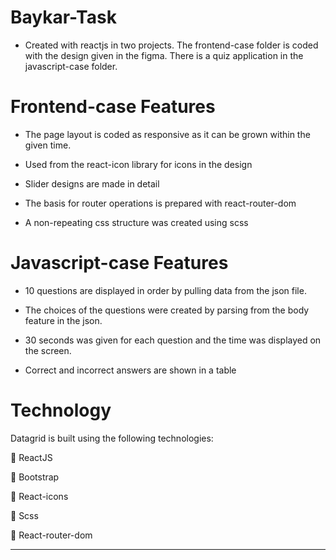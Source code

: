 # Baykar-Task
- Created with reactjs in two projects. The frontend-case folder is coded with the design given in the figma. There is a quiz application in the javascript-case folder.

     
  

# Frontend-case Features
- The page layout is coded as responsive as it can be grown within the given time.
  
- Used from the react-icon library for icons in the design
  
- Slider designs are made in detail 
  
- The basis for router operations is prepared with react-router-dom  
  
- A non-repeating css structure was created using scss
  

# Javascript-case Features
- 10 questions are displayed in order by pulling data from the json file.

- The choices of the questions were created by parsing from the body feature in the json.
  
- 30 seconds was given for each question and the time was displayed on the screen.  
  
- Correct and incorrect answers are shown in a table  
  


# Technology
Datagrid is built using the following technologies:

:small_orange_diamond: ReactJS  
  
:small_orange_diamond: Bootstrap  
  
:small_orange_diamond: React-icons 
  
:small_orange_diamond: Scss 
  
:small_orange_diamond: React-router-dom 
  
  
---
